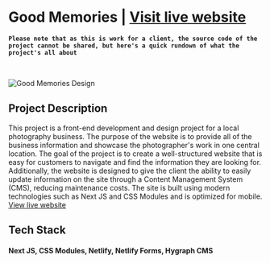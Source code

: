 # Good Memories | [Visit live website](https://goodmemx.com)

**`Please note that as this is work for a client, the source code of the project cannot be shared, but here's a quick rundown of what the project's all about`**

</br>

![Good Memories Design](https://res.cloudinary.com/dpnv2uar8/image/upload/v1673842173/goodmemx_z2vkdp.jpg)

## Project Description

This project is a front-end development and design project for a local photography business. 
The purpose of the website is to provide all of the business information and showcase the photographer's work in one central location. The goal of the project is to create a well-structured website that is easy for customers to navigate and find the information they are looking for. Additionally, the website is designed to give the client the ability to easily update information on the site through a Content Management System (CMS), reducing maintenance costs. The site is built using modern technologies such as Next JS and CSS Modules and is optimized for mobile. [View live website](https://goodmemx.com)

## Tech Stack
#### Next JS, CSS Modules, Netlify, Netlify Forms, Hygraph CMS
